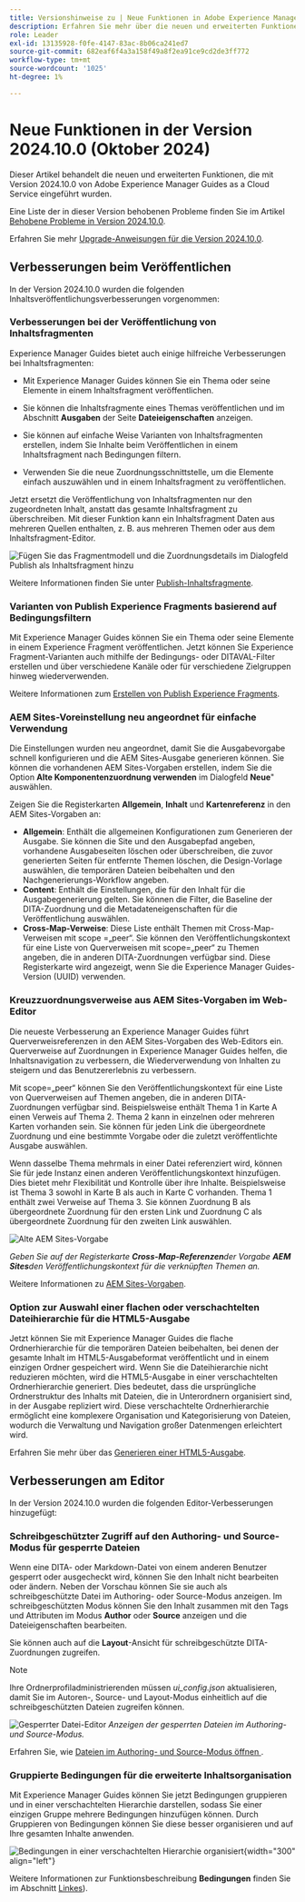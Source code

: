 ```yaml
---
title: Versionshinweise zu | Neue Funktionen in Adobe Experience Manager Guides Version 2024.10.0
description: Erfahren Sie mehr über die neuen und erweiterten Funktionen der Version 2024.10.0 von Adobe Experience Manager Guides
role: Leader
exl-id: 13135928-f0fe-4147-83ac-8b06ca241ed7
source-git-commit: 682eaf6f4a3a158f49a8f2ea91ce9cd2de3ff772
workflow-type: tm+mt
source-wordcount: '1025'
ht-degree: 1%

---
```


# Neue Funktionen in der Version 2024.10.0 (Oktober 2024)

Dieser Artikel behandelt die neuen und erweiterten Funktionen, die mit Version 2024.10.0 von Adobe Experience Manager Guides as a Cloud Service eingeführt wurden.

Eine Liste der in dieser Version behobenen Probleme finden Sie im Artikel [Behobene Probleme in Version 2024.10.0](fixed-issues-2024-10-0.md).

Erfahren Sie mehr [Upgrade-Anweisungen für die Version 2024.10.0](../release-info/upgrade-instructions-2024-10-0.md).


## Verbesserungen beim Veröffentlichen

In der Version 2024.10.0 wurden die folgenden Inhaltsveröffentlichungsverbesserungen vorgenommen:




### Verbesserungen bei der Veröffentlichung von Inhaltsfragmenten

Experience Manager Guides bietet auch einige hilfreiche Verbesserungen bei Inhaltsfragmenten:

- Mit Experience Manager Guides können Sie ein Thema oder seine Elemente in einem Inhaltsfragment veröffentlichen.

- Sie können die Inhaltsfragmente eines Themas veröffentlichen und im Abschnitt **Ausgaben** der Seite **Dateieigenschaften** anzeigen.


- Sie können auf einfache Weise Varianten von Inhaltsfragmenten erstellen, indem Sie Inhalte beim Veröffentlichen in einem Inhaltsfragment nach Bedingungen filtern.

- Verwenden Sie die neue Zuordnungsschnittstelle, um die Elemente einfach auszuwählen und in einem Inhaltsfragment zu veröffentlichen.

Jetzt ersetzt die Veröffentlichung von Inhaltsfragmenten nur den zugeordneten Inhalt, anstatt das gesamte Inhaltsfragment zu überschreiben. Mit dieser Funktion kann ein Inhaltsfragment Daten aus mehreren Quellen enthalten, z. B. aus mehreren Themen oder aus dem Inhaltsfragment-Editor.

![Fügen Sie das Fragmentmodell und die Zuordnungsdetails im Dialogfeld Publish als Inhaltsfragment hinzu](assets/content-fragment-mapping.png)

Weitere Informationen finden Sie unter [Publish-Inhaltsfragmente](../user-guide/publish-content-fragment.md).


### Varianten von Publish Experience Fragments basierend auf Bedingungsfiltern

Mit Experience Manager Guides können Sie ein Thema oder seine Elemente in einem Experience Fragment veröffentlichen. Jetzt können Sie Experience Fragment-Varianten auch mithilfe der Bedingungs- oder DITAVAL-Filter erstellen und über verschiedene Kanäle oder für verschiedene Zielgruppen hinweg wiederverwenden.

Weitere Informationen zum [Erstellen von Publish Experience Fragments](../user-guide/publish-experience-fragment.md).


### AEM Sites-Voreinstellung neu angeordnet für einfache Verwendung

Die Einstellungen wurden neu angeordnet, damit Sie die Ausgabevorgabe schnell konfigurieren und die AEM Sites-Ausgabe generieren können.
Sie können die vorhandenen AEM Sites-Vorgaben erstellen, indem Sie die Option **Alte Komponentenzuordnung verwenden** im Dialogfeld **Neue**&quot; auswählen.

Zeigen Sie die Registerkarten **Allgemein**, **Inhalt** und **Kartenreferenz** in den AEM Sites-Vorgaben an:
- **Allgemein**: Enthält die allgemeinen Konfigurationen zum Generieren der Ausgabe. Sie können die Site und den Ausgabepfad angeben, vorhandene Ausgabeseiten löschen oder überschreiben, die zuvor generierten Seiten für entfernte Themen löschen, die Design-Vorlage auswählen, die temporären Dateien beibehalten und den Nachgenerierungs-Workflow angeben.
- **Content**: Enthält die Einstellungen, die für den Inhalt für die Ausgabegenerierung gelten. Sie können die Filter, die Baseline der DITA-Zuordnung und die Metadateneigenschaften für die Veröffentlichung auswählen.
- **Cross-Map-Verweise**: Diese Liste enthält Themen mit Cross-Map-Verweisen mit scope =„peer“. Sie können den Veröffentlichungskontext für eine Liste von Querverweisen mit scope=„peer“ zu Themen angeben, die in anderen DITA-Zuordnungen verfügbar sind. Diese Registerkarte wird angezeigt, wenn Sie die Experience Manager Guides-Version (UUID) verwenden.



### Kreuzzuordnungsverweise aus AEM Sites-Vorgaben im Web-Editor

Die neueste Verbesserung an Experience Manager Guides führt Querverweisreferenzen in den AEM Sites-Vorgaben des Web-Editors ein.
Querverweise auf Zuordnungen in Experience Manager Guides helfen, die Inhaltsnavigation zu verbessern, die Wiederverwendung von Inhalten zu steigern und das Benutzererlebnis zu verbessern.


Mit scope=„peer“ können Sie den Veröffentlichungskontext für eine Liste von Querverweisen auf Themen angeben, die in anderen DITA-Zuordnungen verfügbar sind. Beispielsweise enthält Thema 1 in Karte A einen Verweis auf Thema 2. Thema 2 kann in einzelnen oder mehreren Karten vorhanden sein.  Sie können für jeden Link die übergeordnete Zuordnung und eine bestimmte Vorgabe oder die zuletzt veröffentlichte Ausgabe auswählen.

Wenn dasselbe Thema mehrmals in einer Datei referenziert wird, können Sie für jede Instanz einen anderen Veröffentlichungskontext hinzufügen. Dies bietet mehr Flexibilität und Kontrolle über ihre Inhalte. Beispielsweise ist Thema 3 sowohl in Karte B als auch in Karte C vorhanden. Thema 1 enthält zwei Verweise auf Thema 3. Sie können Zuordnung B als übergeordnete Zuordnung für den ersten Link und Zuordnung C als übergeordnete Zuordnung für den zweiten Link auswählen.

![Alte AEM Sites-Vorgabe](assets/aem-sites-legacy.png)

*Geben Sie auf der Registerkarte **Cross-Map-Referenzen**&#x200B;der Vorgabe **AEM Sites**&#x200B;den Veröffentlichungskontext für die verknüpften Themen an.*

Weitere Informationen zu [AEM Sites-Vorgaben](../user-guide/generate-output-aem-site.md).

### Option zur Auswahl einer flachen oder verschachtelten Dateihierarchie für die HTML5-Ausgabe

Jetzt können Sie mit Experience Manager Guides die flache Ordnerhierarchie für die temporären Dateien beibehalten, bei denen der gesamte Inhalt im HTML5-Ausgabeformat veröffentlicht und in einem einzigen Ordner gespeichert wird.
Wenn Sie die Dateihierarchie nicht reduzieren möchten, wird die HTML5-Ausgabe in einer verschachtelten Ordnerhierarchie generiert. Dies bedeutet, dass die ursprüngliche Ordnerstruktur des Inhalts mit Dateien, die in Unterordnern organisiert sind, in der Ausgabe repliziert wird. Diese verschachtelte Ordnerhierarchie ermöglicht eine komplexere Organisation und Kategorisierung von Dateien, wodurch die Verwaltung und Navigation großer Datenmengen erleichtert wird.


Erfahren Sie mehr über das [Generieren einer HTML5-Ausgabe](../user-guide/generate-output-html5.md).


## Verbesserungen am Editor

In der Version 2024.10.0 wurden die folgenden Editor-Verbesserungen hinzugefügt:

### Schreibgeschützter Zugriff auf den Authoring- und Source-Modus für gesperrte Dateien

Wenn eine DITA- oder Markdown-Datei von einem anderen Benutzer gesperrt oder ausgecheckt wird, können Sie den Inhalt nicht bearbeiten oder ändern. Neben der Vorschau können Sie sie auch als schreibgeschützte Datei im Authoring- oder Source-Modus anzeigen.
Im schreibgeschützten Modus können Sie den Inhalt zusammen mit den Tags und Attributen im Modus **Author** oder **Source** anzeigen und die Dateieigenschaften bearbeiten.

Sie können auch auf die **Layout**-Ansicht für schreibgeschützte DITA-Zuordnungen zugreifen.
>[!NOTE]
>
> Ihre Ordnerprofiladministrierenden müssen *ui_config.json* aktualisieren, damit Sie im Autoren-, Source- und Layout-Modus einheitlich auf die schreibgeschützten Dateien zugreifen können.

![Gesperrter Datei-Editor](./assets/locked-file-editor.png)
*Anzeigen der gesperrten Dateien im Authoring- und Source-Modus.*


Erfahren Sie, wie [&#x200B; Dateien im Authoring- und Source-Modus öffnen &#x200B;](../user-guide/web-editor-edit-topics.md#open-locked-files-in-author-and-source-modes).


### Gruppierte Bedingungen für die erweiterte Inhaltsorganisation

Mit Experience Manager Guides können Sie jetzt Bedingungen gruppieren und in einer verschachtelten Hierarchie darstellen, sodass Sie einer einzigen Gruppe mehrere Bedingungen hinzufügen können. Durch Gruppieren von Bedingungen können Sie diese besser organisieren und auf Ihre gesamten Inhalte anwenden.

![Bedingungen in einer verschachtelten Hierarchie organisiert](assets/conditions-nested-hierarchy.png){width="300" align="left"}

Weitere Informationen zur Funktionsbeschreibung **Bedingungen** finden Sie im Abschnitt [Linkes &#x200B;](../user-guide/web-editor-features.md#id2051EA0M0HS)).
